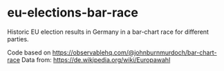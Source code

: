 # eu-elections-bar-race

Historic EU election results in Germany in a bar-chart race for different parties. 

Code based on https://observablehq.com/@johnburnmurdoch/bar-chart-race
Data from: https://de.wikipedia.org/wiki/Europawahl

